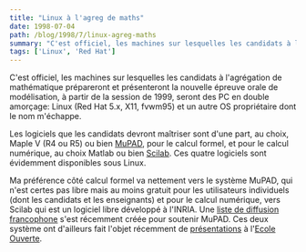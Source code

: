 ```yaml
---
title: "Linux à l'agreg de maths"
date: 1998-07-04
path: /blog/1998/7/linux-agreg-maths
summary: "C'est officiel, les machines sur lesquelles les candidats à l'agrégation de mathématique prépareront et présenteront la nouvelle épreuve orale de modélisation, à partir de la session de 1999, seront des PC en double amorçage: Linux (Red Hat 5.x, X11, fvwm95) et un autre OS propriétaire dont le nom m'échappe."
tags: ['Linux', 'Red Hat']
---
```


<P>
C'est officiel, les machines sur lesquelles les candidats à l'agrégation
de mathématique prépareront et présenteront la nouvelle épreuve orale de
modélisation, à partir de la session de 1999, seront des PC en double amorçage:
Linux (Red Hat 5.x, X11, fvwm95) et un autre OS propriétaire dont le nom
m'échappe.
</P>

<P>
Les logiciels que les candidats devront maîtriser sont
d'une part, au choix, Maple V (R4 ou R5) ou bien <A HREF="http://www.mupad.de/">MuPAD</A>, pour le calcul
formel, et pour le calcul numérique, au choix Matlab ou bien <A HREF="http://www-rocq.inria.fr/scilab/">Scilab</A>. Ces quatre logiciels
sont évidemment disponibles sous Linux.
</P>

<P>
Ma préférence côté calcul formel va nettement vers le système MuPAD,
qui n'est certes pas libre mais au moins gratuit pour les utilisateurs
individuels (dont les candidats et les enseignants) et pour le calcul
numérique, vers Scilab qui est un logiciel libre développé à l'INRIA.
Une <A HREF="http://www.aful.org/mailman/listinfo/mupad">liste de
diffusion francophone</A> s'est récemment créée pour soutenir MuPAD.
Ces deux système ont d'ailleurs fait l'objet récemment de
<A HREF="http://www.ecole.eu.org/doc/supports.html">présentations</A>
à l'<A HREF="http://www.ecole.eu.org/">Ecole Ouverte</A>.
</P>


